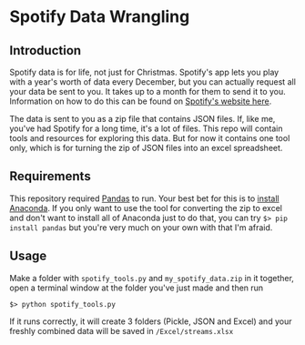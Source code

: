 # Spotify Data Wrangling

## Introduction
Spotify data is for life, not just for Christmas. Spotify's app lets you play with a year's worth of data every December, but you can actually request all your data be sent to you. It takes up to a month for them to send it to you. Information on how to do this can be found on [Spotify's website here](https://www.spotify.com/us/account/privacy/).

The data is sent to you as a zip file that contains JSON files. If, like me, you've had Spotify for a long time, it's a lot of files. This repo will contain tools and resources for exploring this data. But for now it contains one tool only, which is for turning the zip of JSON files into an excel spreadsheet. 

## Requirements
This repository required [Pandas](https://pandas.pydata.org/docs/getting_started/install.html) to run. Your best bet for this is to [install Anaconda](https://docs.continuum.io/anaconda/install/). If you only want to use the tool for converting the zip to excel and don't want to install all of Anaconda just to do that, you can try 
```$> pip install pandas```
but you're very much on your own with that I'm afraid. 

## Usage
Make a folder with `spotify_tools.py` and `my_spotify_data.zip` in it together, open a terminal window at the folder you've just made and then run
```
$> python spotify_tools.py
```  
If it runs correctly, it will create 3 folders (Pickle, JSON and Excel) and your freshly combined data will be saved in `/Excel/streams.xlsx`
